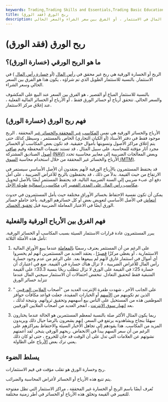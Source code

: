 ```yaml
---
keywords: Trading,Trading Skills and Essentials,Trading Basic Education,Trading Skills
title: ربح الورق (فقد الورق)
description: الربح (أو الخسارة) الورقي هو مكسب (أو خسارة) غير محققة في رأس المال في الاستثمار ، أو الفرق بين سعر الشراء والسعر الحالي.
---
```


# ربح الورق (فقد الورق)
## ما هو الربح الورقي (خسارة الورق)؟

الربح أو الخسارة الورقية هي ربح غير محقق في [رأس المال](/capitalgain) (أو [خسارة رأس المال](/capitalloss) ) في الاستثمار. بالنسبة للاستثمار الطويل الذي تم شراؤه ، يكون هذا هو الفرق بين السعر الحالي وسعر الشراء.

بالنسبة للاستثمار المباع أو القصير ، هو الفرق بين السعر عند البيع على المكشوف والسعر الحالي. تتحقق أرباح أو خسائر الورق فقط ، أو الأرباح أو الخسائر المالية الفعلية ، عند إغلاق مركز الاستثمار.

## فهم ربح الورق (خسارة الورق)

الأرباح والخسائر الورقية هي نفس [المكاسب](/unrealizedgain) [غير المحققة والخسائر غير](/unrealizedloss) المحققة . الربح موجود فقط في دفتر الأستاذ (أو الكيان التجاري) الخاص بالمستثمر ، وسيظل كذلك حتى يتم إغلاق مراكز الأصول وتسويتها بأموال حقيقية. قد تكون بعض المكاسب أو الخسائر مجرد آثار مؤقتة للمحاسبة. على سبيل المثال ، قد تستند تقييمات المحفظة وقيم [صافي أصول](/nav) الصناديق المشتركة [(NAV)](/nav) وبعض المعالجات الضريبية إلى معايير محاسبية تحدد الأرباح والخسائر غير المحققة من خلال استخدام محاسبة [السوق (MTM)](/marktomarket).

قد يحتفظ المستثمرون بالأرباح الورقية لأنهم يعتقدون أن الأصل الأساسي سيستمر في الارتفاع من حيث القيمة. بدلاً من ذلك ، قد يحتفظون بالربح للأغراض الضريبية ، على أمل دفع أي عبء ضريبي إلى السنة الضريبية التالية. قد يحتفظ المستثمر أيضًا بالأصل لتحويل [مكاسب رأس المال على المدى القصير](/short-term-gain) إلى [مكاسب رأسمالية](/short-term-gain) [طويلة الأجل](/long-term_capital_gain_loss).

يمكن أن تكون نفسية الاحتفاظ بخسائر الأوراق مختلفة حيث يأمل المستثمرون في حدوث [انتعاش](/rebound) في الأصل الأساسي لتعويض بعض أو كل خسائرهم الورقية. يأخذ حاملو خسائر الورق أيضًا في الاعتبار المعاملة الضريبية قبل [تحقيق الخسائر](/realizedloss).

## فهم الفرق بين الأرباح الورقية والفعلية

يبرر المستثمرون عادة قرارات الاستثمار السيئة بسبب المكاسب أو الخسائر الورقية. تأمل هذه الأمثلة الثلاثة:

1. على الرغم من أن المستثمر يعترف رسميًا [بالمعاملة](/transaction) عندما يبيع الأوراق المالية الاستثمارية ، أو يغطي مركزًا [قصيرًا](/short) ، يعتقد العديد من المستثمرين أنهم لم يخسروا أي أموال في استثمار غارق لأنهم لم يبيعوها بعد. على الرغم من عدم وجود خسارة رأس المال للأغراض الضريبية ، لا تزال هناك خسارة في القيمة. ضع في اعتبارك أن خسارة 25٪ في القيمة على الورق لا تزال تتطلب ربحًا بنسبة 33.3٪ على القيمة المتبقية فقط لتحقيق التعادل. تنخفض احتمالات أن الاستثمار سيجني المال عندما تتزايد خسائر الورق

1. على الجانب الآخر ، شهدت طفرة الإنترنت العديد من "أصحاب [الملايين الورقيين](/papermillionaire) " الذين تم تكوينهم من [الأسهم](/restrictedstock) أو الخيارات المقيدة. جعلت قواعد مكافآت حوافز الموظفين هذه من المستحيل على الناس بيع أسهمهم وتحقيق ثرواتهم. ونتيجة لذلك ، بعد [انهيار سوق الإنترنت](/dotcom-bubble) ، انفجر العديد من أصحاب الملايين الورقيين.

1. ربما يكون المثال الأكثر صلة بالنسبة لمعظم المستثمرين هو الحالة عندما يختارون سهمًا بنجاح ويشاهدونه يرتفع في السعر. إنهم يشعرون بالرضا حيال ذلك ويريدون المزيد من المكاسب. هذا يقودهم إلى تجاهل الأخبار السيئة والاحتفاظ بمراكزهم على الرغم من أن سعر السهم يبدأ في الانخفاض. ربحهم الورقي يتبخر. لقد أعمتهم نشوتهم عن العلامات التي تدل على أن الوقت قد حان للخروج ، حتى لو كان ذلك يعني ترك بعض [الأرباح](/profit) على الطاولة.

## يسلط الضوء

ربح وخسارة الورق هو تقلب مؤقت في قيم الاستثمارات.

يتم تتبع هذه الأرباح أو الخسائر لأغراض المحاسبة والضرائب.

تُعرف أيضًا باسم الربح أو الخسارة غير المحققة ، مراكز الاستثمار التي تظل مفتوحة للتغيير في القيمة وتخلق هذه الأرباح أو الخسائر في أطر زمنية مختلفة.

